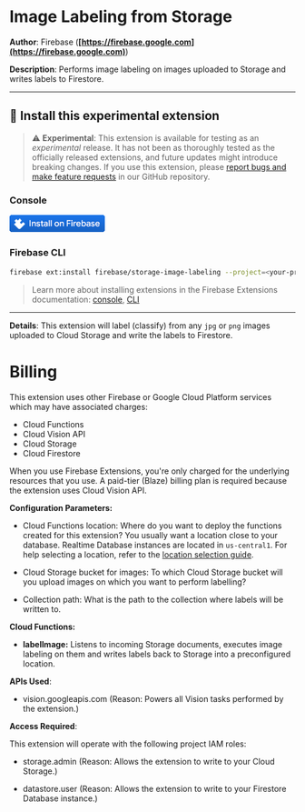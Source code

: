# Image Labeling from Storage

**Author**: Firebase (**[https://firebase.google.com](https://firebase.google.com)**)

**Description**: Performs image labeling on images uploaded to Storage and writes labels to Firestore.

---

## 🧩 Install this experimental extension

> ⚠️ **Experimental**: This extension is available for testing as an _experimental_ release. It has not been as thoroughly tested as the officially released extensions, and future updates might introduce breaking changes. If you use this extension, please [report bugs and make feature requests](https://github.com/firebase/experimental-extensions/issues/new/choose) in our GitHub repository.

### Console

[![Install this extension in your Firebase project](../install-extension.png?raw=true "Install this extension in your Firebase project")](https://console.firebase.google.com/project/_/extensions/install?ref=firebase/storage-image-labeling)

### Firebase CLI

```bash
firebase ext:install firebase/storage-image-labeling --project=<your-project-id>
```

> Learn more about installing extensions in the Firebase Extensions documentation: [console](https://firebase.google.com/docs/extensions/install-extensions?platform=console), [CLI](https://firebase.google.com/docs/extensions/install-extensions?platform=cli)

---

**Details**: This extension will label (classify) from any `jpg` or `png` images uploaded to Cloud Storage and write the labels to Firestore.

# Billing

This extension uses other Firebase or Google Cloud Platform services which may have associated charges:

<!-- List all products the extension interacts with -->

- Cloud Functions
- Cloud Vision API
- Cloud Storage
- Cloud Firestore

When you use Firebase Extensions, you're only charged for the underlying resources that you use. A paid-tier (Blaze) billing plan is required because the extension uses Cloud Vision API.

**Configuration Parameters:**

- Cloud Functions location: Where do you want to deploy the functions created for this extension? You usually want a location close to your database. Realtime Database instances are located in `us-central1`. For help selecting a location, refer to the [location selection guide](https://firebase.google.com/docs/functions/locations).

- Cloud Storage bucket for images: To which Cloud Storage bucket will you upload images on which you want to perform labelling?

- Collection path: What is the path to the collection where labels will be written to.

**Cloud Functions:**

- **labelImage:** Listens to incoming Storage documents, executes image labeling on them and writes labels back to Storage into a preconfigured location.

**APIs Used**:

- vision.googleapis.com (Reason: Powers all Vision tasks performed by the extension.)

**Access Required**:

This extension will operate with the following project IAM roles:

- storage.admin (Reason: Allows the extension to write to your Cloud Storage.)

- datastore.user (Reason: Allows the extension to write to your Firestore Database instance.)


